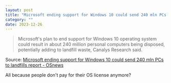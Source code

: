 ```yaml
---
layout: post
title: "Microsoft ending support for Windows 10 could send 240 mln PCs to landfills  report  OSnews"
category: ""
date: 2023-12-26
---
```


>Microsoft's plan to end support for Windows 10 operating system could result in about 240 million personal computers being disposed, potentially adding to landfill waste, Canalys Research said.

Source: [Microsoft ending support for Windows 10 could send 240 mln PCs to landfills  report - OSnews](https://www.osnews.com/story/138122/microsoft-ending-support-for-windows-10-could-send-240-mln-pcs-to-landfills-report/)

All because people don't pay for their OS license anymore?

